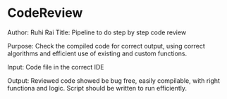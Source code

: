 # CodeReview
Author: Ruhi Rai
Title: Pipeline to do step by step code review

Purpose: Check the compiled code for correct output, using correct algorithms and efficient use of existing and custom functions.

Input: Code file in the correct IDE

Output: Reviewed code showed be bug free, easily compilable, with right functiona and logic. Script should be written to run efficiently.

